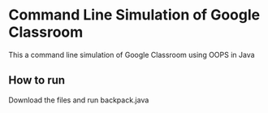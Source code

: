 # Command Line Simulation of Google Classroom
This a command line simulation of Google Classroom using OOPS in Java
## How to run
Download the files and run backpack.java
